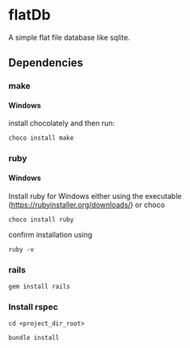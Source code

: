 # flatDb
A simple flat file database like sqlite.


## Dependencies

### make
#### Windows
install chocolately and then run:
```
choco install make
```

### ruby
#### Windows
Install ruby for Windows either using the executable (https://rubyinstaller.org/downloads/) or choco
```
choco install ruby
```

confirm installation using
```
ruby -v
```

### rails
```
gem install rails
```

### Install rspec
```
cd <project_dir_root>
```

```
bundle install
```